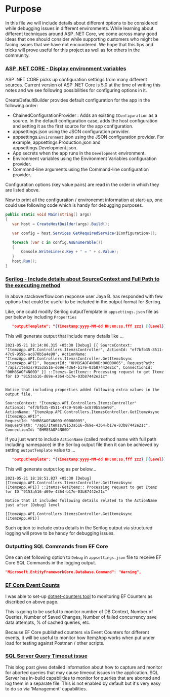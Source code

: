 ﻿# Purpose

In this file we will include details about different options to be considered while debugging issues in different environments. While learning about different techniques around ASP .NET Core, we come across many good ideas that one should consider while supporting customers who might be facing issues that we have not encountered. We hope that this tips and tricks will prove useful for this project as well as for others in the community.


### [ASP .NET CORE - Display environment variables](https://docs.microsoft.com/en-us/aspnet/core/fundamentals/configuration/?view=aspnetcore-5.0#display-environment-variables)

ASP .NET CORE picks up configuration settings from many different sources. Current version of ASP .NET Core is 5.0 at the time of writing this notes and we see following possibilities for configuring options in it. 

CreateDefaultBuilder provides default configuration for the app in the following order:

- ChainedConfigurationProvider : Adds an existing `IConfiguration` as a source. In the default configuration case, adds the host configuration and setting it as the first source for the app configuration.
- appsettings.json using the JSON configuration provider.
- appsettings.`Environment`.json using the JSON configuration provider. For example, appsettings.Production.json and appsettings.Development.json.
- App secrets when the app runs in the `Development` environment.
- Environment variables using the Environment Variables configuration provider.
- Command-line arguments using the Command-line configuration provider.

Configuration options (key value pairs) are read in the order in which they are listed above.

Now to print all the configuraiton / environemnt information at start-up, one could use following code which is handy for debugging purposes.

 ```csharp
public static void Main(string[] args)
{
    var host = CreateHostBuilder(args).Build();

    var config = host.Services.GetRequiredService<IConfiguration>();

    foreach (var c in config.AsEnumerable())
    {
        Console.WriteLine(c.Key + " = " + c.Value);
    }
    host.Run();
}
```

### [Serilog - Include details about SourceContext and Full Path to the executing method](https://stackoverflow.com/questions/29470863/serilog-output-enrich-all-messages-with-methodname-from-which-log-entry-was-ca)

In above stackoverflow.com response user Jaya B. has responded with few options that could be useful to be included in the output format for Serilog.

Like, one could modify Serilog outputTemplate in `appsettings.json` file as per below by including `Properties`

``` JSON
   "outputTemplate": "{Timestamp:yyyy-MM-dd HH:mm:ss.fff zzz} [{Level}] [{Properties}] {Message:lj}{NewLine}{Exception}"
```

This will generate output that include many details like ...

``` TEXT
2021-05-21 18:14:06.315 +05:30 [Debug] [{ SourceContext: "ItemzApp.API.Controllers.ItemzsController", ActionId: "ef7bfb35-8511-47c9-959b-ac870b5a4e90", ActionName: "ItemzApp.API.Controllers.ItemzsController.GetItemzAsync (ItemzApp.API)", RequestId: "0HM8SAOF4N00D:00000005", RequestPath: "/api/Itemzs/9153a516-d69e-4364-b17e-03b87442e21c", ConnectionId: "0HM8SAOF4N00D" }] ::Itemzs-GetItemz:: Processing request to get Itemz for ID "9153a516-d69e-4364-b17e-03b87442e21c"


Notice that including properties added following extra values in the output file.

SourceContext: "ItemzApp.API.Controllers.ItemzsController"
ActionId: "ef7bfb35-8511-47c9-959b-ac870b5a4e90", 
ActionName: "ItemzApp.API.Controllers.ItemzsController.GetItemzAsync (ItemzApp.API)", 
RequestId: "0HM8SAOF4N00D:00000005",
RequestPath: "/api/Itemzs/9153a516-d69e-4364-b17e-03b87442e21c", 
ConnectionId: "0HM8SAOF4N00D" 

```

If you just want to include `ActionName` (called method name with full path including namespace) in the Serilog output file then it can be achieved by setting `outputTemplate`  value to ...


``` JSON
   "outputTemplate": "{Timestamp:yyyy-MM-dd HH:mm:ss.fff zzz} [{Level}] [{ActionName}] {Message:lj}{NewLine}{Exception}"
```

This will generate output log as per below...

``` TEXT
2021-05-21 18:18:51.837 +05:30 [Debug] [ItemzApp.API.Controllers.ItemzsController.GetItemzAsync (ItemzApp.API)] ::Itemzs-GetItemz:: Processing request to get Itemz for ID "9153a516-d69e-4364-b17e-03b87442e21c"

Notice that it included following details related to the ActionName just after [Debug] level

[ItemzApp.API.Controllers.ItemzsController.GetItemzAsync (ItemzApp.API)]

```

Such option to include extra details in the Serilog output via structured logging will prove to be handy for debugging issues.

### Outputting SQL Commands from EF Core

One can set following option to `Debug` in `appsettings.json` file to receive EF Core SQL Commands in the logging output.

``` json
"Microsoft.EntityFrameworkCore.Database.Command": "Warning",
```

### [EF Core Event Counts](https://docs.microsoft.com/en-us/ef/core/logging-events-diagnostics/event-counters?tabs=windows)

I was able to set-up [dotnet-counters tool](https://docs.microsoft.com/en-us/dotnet/core/diagnostics/dotnet-counters) to monitoring EF Counters as discribed on above page.

This is going to be useful to monitor number of DB Context, Number of Queries, Number of Saved Changes, Number of failed concurrency save data attempts, % of cached queries, etc. 

Because EF Core published counters via Event Counters for different events, it will be useful to monitor how ItemzApp works when put under load for testing against Postman / other scripts.

### [SQL Server Query Timeout issue](https://sqlundercover.com/2021/07/27/my-application-is-getting-sql-timeout-errors-but-what-query-is-the-problem/)

This blog post gives detailed information about how to capture and monitor for aborted queries that may cause timeout issues in the application. SQL Server has in-build capabilities to monitor for queries that are aborted and log them in a separate file. This is not enabled by default but it's very easy to do so via 'Management' capabilities.



